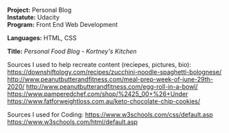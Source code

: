 **Project:** Personal Blog\
**Instatute:** Udacity\
**Program:** Front End Web Development

**Languages:** HTML, CSS

**Title:** *Personal Food Blog - Kortney's Kitchen*

Sources I used to help recreate content (reciepes, pictures, bio): 
  https://downshiftology.com/recipes/zucchini-noodle-spaghetti-bolognese/
  http://www.peanutbutterandfitness.com/meal-prep-week-of-june-29th-2020/
  http://www.peanutbutterandfitness.com/egg-roll-in-a-bowl/
  https://www.pamperedchef.com/shop/%2425_00+%26+Under
  https://www.fatforweightloss.com.au/keto-chocolate-chip-cookies/

Sources I used for Coding: 
  https://www.w3schools.com/css/default.asp
  https://www.w3schools.com/html/default.asp
  
